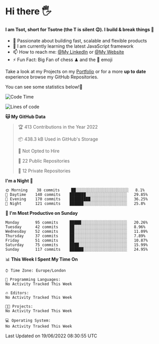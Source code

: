 # Hi there :raised_hand_with_fingers_splayed:
#### I am Tsot, short for Tsotne (the T is silent :wink:). I build & break things :space_invader:
- :telescope: Passionate about building fast, scalable and flexible products
- :seedling: I am currently learning the latest JavaScript framework 
- :mailbox: How to reach me: [@My LinkedIn](https://www.linkedin.com/in/tsotne-gvadzabia/) or [@My Website](https://tsotne.co.uk/contact)
- :zap: Fun Fact: Big Fan of chess ♟ and the 👾 emoji

Take a look at my Projects on my [Portfolio](https://tsotne.co.uk/) or for a more **up to date** experience browse my GitHub Repositories.

You can see some statistics below!:space_invader:
<!--START_SECTION:waka-->
![Code Time](http://img.shields.io/badge/Code%20Time-761%20hrs%202%20mins-blue)

![Lines of code](https://img.shields.io/badge/From%20Hello%20World%20I%27ve%20Written-626%20Thousand%20lines%20of%20code-blue)

**🐱 My GitHub Data** 

> 🏆 413 Contributions in the Year 2022
 > 
> 📦 438.3 kB Used in GitHub's Storage 
 > 
> 🚫 Not Opted to Hire
 > 
> 📜 22 Public Repositories 
 > 
> 🔑 12 Private Repositories  
 > 
**I'm a Night 🦉** 

```text
🌞 Morning    38 commits     ██░░░░░░░░░░░░░░░░░░░░░░░   8.1% 
🌆 Daytime    140 commits    ███████░░░░░░░░░░░░░░░░░░   29.85% 
🌃 Evening    170 commits    █████████░░░░░░░░░░░░░░░░   36.25% 
🌙 Night      121 commits    ██████░░░░░░░░░░░░░░░░░░░   25.8%

```
📅 **I'm Most Productive on Sunday** 

```text
Monday       95 commits     █████░░░░░░░░░░░░░░░░░░░░   20.26% 
Tuesday      42 commits     ██░░░░░░░░░░░░░░░░░░░░░░░   8.96% 
Wednesday    52 commits     ██░░░░░░░░░░░░░░░░░░░░░░░   11.09% 
Thursday     37 commits     ██░░░░░░░░░░░░░░░░░░░░░░░   7.89% 
Friday       51 commits     ██░░░░░░░░░░░░░░░░░░░░░░░   10.87% 
Saturday     75 commits     ████░░░░░░░░░░░░░░░░░░░░░   15.99% 
Sunday       117 commits    ██████░░░░░░░░░░░░░░░░░░░   24.95%

```


📊 **This Week I Spent My Time On** 

```text
⌚︎ Time Zone: Europe/London

💬 Programming Languages: 
No Activity Tracked This Week

🔥 Editors: 
No Activity Tracked This Week

🐱‍💻 Projects: 
No Activity Tracked This Week

💻 Operating System: 
No Activity Tracked This Week

```


 Last Updated on 19/06/2022 08:30:55 UTC
<!--END_SECTION:waka-->
